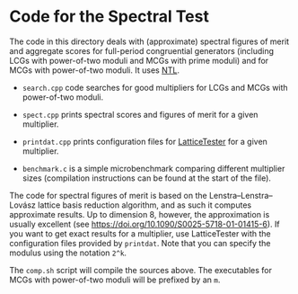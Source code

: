 Code for the Spectral Test
==========================

The code in this directory deals with (approximate) spectral figures of
merit and aggregate scores for full-period congruential generators
(including LCGs with power-of-two moduli and MCGs with prime moduli) and
for MCGs with power-of-two moduli. It uses [NTL](https://www.shoup.net/ntl/).

- `search.cpp` code searches for good multipliers for LCGs and MCGs with
  power-of-two moduli.

- `spect.cpp` prints spectral scores and figures of merit for a given multiplier.

- `printdat.cpp` prints configuration files for
  [LatticeTester](https://github.com/umontreal-simul/latticetester) for a
  given multiplier.

- `benchmark.c` is a simple microbenchmark comparing different multiplier
  sizes (compilation instructions can be found at the start of the file).

The code for spectral figures of merit is based on the
Lenstra–Lenstra–Lovász lattice basis reduction algorithm, and as such it
computes approximate results. Up to dimension 8, however, the
approximation is usually excellent (see
<https://doi.org/10.1090/S0025-5718-01-01415-6>). If you want to get exact
results for a multiplier, use LatticeTester with the configuration files
provided by `printdat`. Note that you can specify the modulus using the
notation `2^k`.

The `comp.sh` script will compile the sources above. The executables
for MCGs with power-of-two moduli will be prefixed by an `m`.
